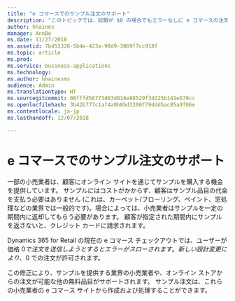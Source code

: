 ```yaml
---
title: "e コマースでのサンプル注文のサポート"
description: "このトピックでは、総額が $0 の場合でもエラーなしに e コマースの注文を処理できる機能拡張について説明します。"
author: hhaines
manager: AnnBe
ms.date: 11/27/2018
ms.assetid: 7b453328-5b4e-423a-90d9-3069f7cc918f
ms.topic: article
ms.prod: 
ms.service: business-applications
ms.technology: 
ms.author: hhainesms
audience: Admin
ms.translationtype: HT
ms.sourcegitcommit: 08fffd56773d83d916e88529f3d225b141e679cc
ms.openlocfilehash: 3b42b777c1af4a0b8bd3200f79ddd5ac85a9f06e
ms.contentlocale: ja-jp
ms.lasthandoff: 12/07/2018

---
```


# <a name="support-for-sample-orders-in-ecommerce"></a>e コマースでのサンプル注文のサポート

一部の小売業者は、顧客にオンライン サイトを通じてサンプルを購入する機会を提供しています。 サンプルにはコストがかからず、顧客はサンプル品目の代金を支払う必要はありません  (これは、カーペット/フローリング、ペイント、窓処理などの業界では一般的です)。場合によっては、小売業者はサンプルを一定の期間内に返却してもらう必要があります。 顧客が指定された期間内にサンプルを返さないと、クレジット カードに請求されます。 

Dynamics 365 for Retail の現在の e コマース チェックアウトでは、ユーザーが価格 $0 で注文を送信しようとするとエラーがスローされます。 新しい設計変更により、$0 での注文が許可されます。

この修正により、サンプルを提供する業界の小売業者や、オンライン ストアからの注文が可能な他の無料品目がサポートされます。 サンプル注文は、これらの小売業者の e コマース サイトから作成および処理することができます。


<!--
## License Required
No specific licensing requirements are required.
## Setup Required
No specific setup is required.
## Status
Development complete
## Target Timeframe
8.1.3 update
## Regional Availability
Global
-->

